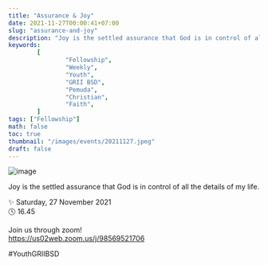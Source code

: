 ```yaml
---
title: "Assurance & Joy"
date: 2021-11-27T00:00:41+07:00
slug: "assurance-and-joy"
description: "Joy is the settled assurance that God is in control of all the details of my life."
keywords:
        [
                "Fellowship",
                "Weekly",
                "Youth",
                "GRII BSD",
                "Pemuda",
                "Christian",
                "Faith",
        ]
tags: ["Fellowship"]
math: false
toc: true
thumbnail: "/images/events/20211127.jpeg"
draft: false
---
```


![image](/images/events/20211127.jpeg)

Joy is the settled assurance that God is in control of all the details of my life.

✨ Saturday, 27 November 2021\
🕓 16.45

Join us through zoom!\
https://us02web.zoom.us/j/98569521706

#YouthGRIIBSD
